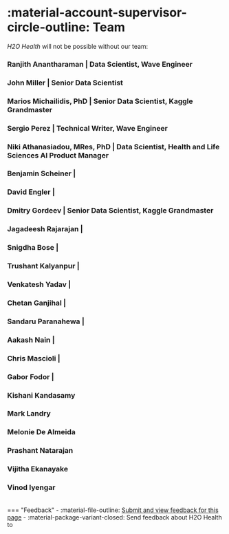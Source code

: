 # :material-account-supervisor-circle-outline: Team 

*H2O Health* will not be possible without our team: 

### Ranjith Anantharaman | Data Scientist, Wave Engineer

### John Miller | Senior Data Scientist 

### Marios Michailidis, PhD | Senior Data Scientist, Kaggle Grandmaster 

### Sergio Perez | Technical Writer, Wave Engineer 


### Niki Athanasiadou, MRes, PhD | Data Scientist, Health and Life Sciences AI Product Manager

### Benjamin Scheiner |

### David Engler |

### Dmitry Gordeev | Senior Data Scientist, Kaggle Grandmaster 

### Jagadeesh Rajarajan |

### Snigdha Bose |

### Trushant Kalyanpur |

### Venkatesh Yadav |

### Chetan Ganjihal |

### Sandaru Paranahewa |

### Aakash Nain |

### Chris Mascioli |

### Gabor Fodor | 

### Kishani Kandasamy

### Mark Landry

### Melonie De Almeida

### Prashant Natarajan

### Vijitha Ekanayake

### Vinod Iyengar

<br>
=== "Feedback"
    - :material-file-outline: <a href="https://github.com/h2oai/h2o-health/issues/new?assignees=5675sp&labels=h2o_health%2Fdocumentation&template=general_documentation_feedback.md&title=%5BH2O+Health+DOCS%5D" target="_blank">Submit and view feedback for this page</a>
    - :material-package-variant-closed: Send feedback about H2O Health to <niki.athanasiadou@h2o.ai>